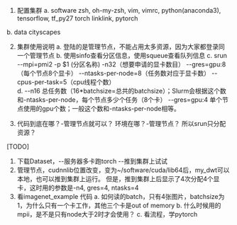 1.  配置集群
a. software
    zsh, oh-my-zsh, vim, vimrc, 
    python(anaconda3), tensorflow, tf_py27
    torch
    linklink, pytorch

b. data
    cityscapes

2.  集群使用说明
a. 登陆的是管理节点，不能占用太多资源，因为大家都登录同一个管理节点
b. 使用sinfo查看分区信息，使用squeue查看队列信息
c. srun --mpi=pmi2 -p $1 (分区名称) -n32（想要申请的显卡数目） --gres=gpu:8 （每个节点8个显卡） --ntasks-per-node=8（任务数对应于显卡数） --cpus-per-task=5（cpu线程个数） \
d. --n16 总任务数（16*batchsize=总共的batchsize）；Slurm会根据这个数和-ntasks-per-node，每个节点多少个任务（8个卡）
   --gres=gpu:4 单个节点使用的gpu个数；一般这个数和-ntasks-per-node相等。


3.  代码到底在哪？-管理节点就可以？
    环境在哪？-管理节点？
    所以srun只分配资源？

[TODO]
1. 下载Dataset，--服务器多卡跑torch
                --推到集群上试试
2. 管理节点，cudnnlib位置改变，变为~/software/cuda/lib64后，my_dwt可以本地，也可以推到集群上运行。
            但是，推到集群上后显示了4次分配4个显卡，这时用的参数是-n4, gres=4, ntasks=4
3. 看imagenet_example 代码
    a. 如何读的batch，只有4张图片，batchsize为1，为什么只有一个卡工作，其他三个卡是out of memory
    b. 什么时候用的mpii，是不是只有node大于2时才会使用？
    c. 看流程，学pytorch


